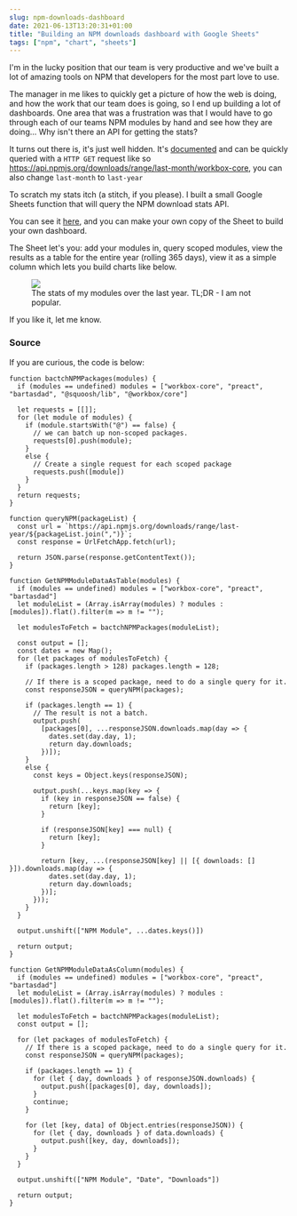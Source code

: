 ```yaml
---
slug: npm-downloads-dashboard
date: 2021-06-13T13:20:31+01:00
title: "Building an NPM downloads dashboard with Google Sheets"
tags: ["npm", "chart", "sheets"]
---
```


I'm in the lucky position that our team is very productive and we've built a lot of amazing
tools on NPM that developers for the most part love to use.

The manager in me likes to quickly get a picture of how the web is doing, and how the work that our team does is going, so I end up building a lot of dashboards. One area that was a frustration was that I would have to go through each of our teams NPM modules by hand and see how they are doing... Why isn't there an API for getting the stats?

It turns out there is, it's just well hidden. It's [documented](https://github.com/npm/registry/blob/master/docs/download-counts.md) and can be quickly queried with a `HTTP GET` request like so https://api.npmjs.org/downloads/range/last-month/workbox-core, you can also change `last-month` to `last-year`

To scratch my stats itch (a stitch, if you please). I built a small Google Sheets function that will query the NPM download stats API.

You can see it [here](https://docs.google.com/spreadsheets/d/1HA3YcObRiKELJJ8eghBNrQ2XjRILVpZxceB7BpB2q2E/edit#gid=440003152), and you can make your own copy of the Sheet to build your own dashboard.

The Sheet let's you: add your modules in, query scoped modules, view the results as a table for the entire year (rolling 365 days), view it as a simple column which lets you build charts like below.

<figure>
  <img src="/images/NPM-downloads-chart.png">
  <figcaption>The stats of my modules over the last year. TL;DR - I am not popular.</figcaption>
</figure>

If you like it, let me know.

### Source

If you are curious, the code is below:

```
function bactchNPMPackages(modules) {
  if (modules == undefined) modules = ["workbox-core", "preact", "bartasdad", "@squoosh/lib", "@workbox/core"]

  let requests = [[]];
  for (let module of modules) {
    if (module.startsWith("@") == false) {
      // we can batch up non-scoped packages.
      requests[0].push(module);
    }
    else {
      // Create a single request for each scoped package
      requests.push([module])
    }
  }
  return requests;
}

function queryNPM(packageList) {
  const url = `https://api.npmjs.org/downloads/range/last-year/${packageList.join(",")}`;
  const response = UrlFetchApp.fetch(url);

  return JSON.parse(response.getContentText());
}

function GetNPMModuleDataAsTable(modules) {
  if (modules == undefined) modules = ["workbox-core", "preact", "bartasdad"]
  let moduleList = (Array.isArray(modules) ? modules : [modules]).flat().filter(m => m != "");

  let modulesToFetch = bactchNPMPackages(moduleList);

  const output = [];
  const dates = new Map();
  for (let packages of modulesToFetch) {
    if (packages.length > 128) packages.length = 128;

    // If there is a scoped package, need to do a single query for it.
    const responseJSON = queryNPM(packages);
   
    if (packages.length == 1) {
      // The result is not a batch.
      output.push(
        [packages[0], ...responseJSON.downloads.map(day => {
          dates.set(day.day, 1);
          return day.downloads;
        })]);
    }
    else {
      const keys = Object.keys(responseJSON);
      
      output.push(...keys.map(key => {
        if (key in responseJSON == false) {
          return [key];
        }

        if (responseJSON[key] === null) {
          return [key];
        }

        return [key, ...(responseJSON[key] || [{ downloads: [] }]).downloads.map(day => {
          dates.set(day.day, 1);
          return day.downloads;
        })];
      }));
    }
  }

  output.unshift(["NPM Module", ...dates.keys()])

  return output;
}

function GetNPMModuleDataAsColumn(modules) {
  if (modules == undefined) modules = ["workbox-core", "preact", "bartasdad"]
  let moduleList = (Array.isArray(modules) ? modules : [modules]).flat().filter(m => m != "");

  let modulesToFetch = bactchNPMPackages(moduleList);
  const output = [];

  for (let packages of modulesToFetch) {
    // If there is a scoped package, need to do a single query for it.
    const responseJSON = queryNPM(packages);

    if (packages.length == 1) {
      for (let { day, downloads } of responseJSON.downloads) {
        output.push([packages[0], day, downloads]);
      }
      continue;
    }

    for (let [key, data] of Object.entries(responseJSON)) {
      for (let { day, downloads } of data.downloads) {
        output.push([key, day, downloads]);
      }
    }
  }

  output.unshift(["NPM Module", "Date", "Downloads"])

  return output;
}
```
